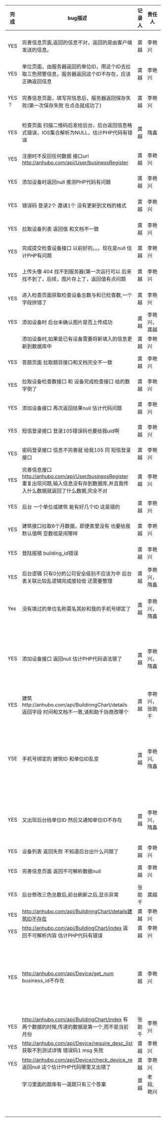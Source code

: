 | 完成    | bug描述                                    | 记录人  | 责任人     | 影响范围                                     | 解决时间        |             问题原因             |
| ----- | ---------------------------------------- | ---- | ------- | ---------------------------------------- | ----------- | :--------------------------: |
| YES   | 完善信息页面,返回的信息不对，返回的是由客户端发送的信息。            | 龚越   | 李艳兴     | 整体，这个BUG导致所有id不予返回                       | 2016-8-4    |            后续还有问题            |
| YES   | 单位页面，由服务器返回的单位ID，用这个ID去拉取三色预警信息，服务器返回这个ID不存在，应该正确返回信息 | 龚越   | 李艳兴     | 单位页面 三色预警显示信息                            | 2016-8-5    |           貌似和请求头相关           |
| YES ？ | 完善信息页面，填写完信息后，服务器返回保存失败(第一次保存失败 在点击就成功了) | 龚越   | 李艳兴     | 注册不能完成                                   | 2016-8-5    |         目前没有发现了以观后效          |
| YES   | 检查页面 扫描二维码后发给后台，后台返回信息格式错误，IOS集合解析为NULL，估计PHP代码有错误 | 龚越   | 隋鑫      | 检查模块功能                                   | 2016年8月4日下午 |             语法错误             |
| YES   | 注册时不反回任何数据 接口url    http://anhubo.com/api/User/businessRegister | 龚越   | 李艳兴     | 问题严重，注册不反值                               | 2016年8月5日   |            表的复制问题            |
| YES   | 添加设备时返回null 推测PHP代码有问题                   | 龚越   | 李艳兴     | 影响添加新设备                                  | 2016年8月8日   |             语法问题             |
| YES   | 错误码 登录2个 邀请1个 没有更新到文档的格式                 | 龚越   | 李艳兴     | 错误码变化导致注册逻辑混乱                            | 2016年8月8日   |            代码同步问题            |
| YES   | 拉取设备列表 返回值 和文档不一致                        | 龚越   | 李艳兴     | 无法解析                                     | 2016年8月12日  |            细心。。。             |
| YES   | 完成提交检查设备接口 以前好的。。。现在是null 估计PHP有问题       | 龚越   | 李艳兴     | 无法解析                                     | 2016年8月9日   |             语法问题             |
| YES   | 上传头像 404 找不到服务器(第一次运行可以 后来找不到了，后续，图片存上了，返回值有点问题 | 龚越   | 李艳兴     | 找不到服务器                                   | 2016年8月15日  |          服务器储存权限问题           |
| YES   | 进入检查页面获取检查设备总数与和已检查数,一个字段拼错了             | 龚越   | 李艳兴     | 无法解析                                     | 2016年8月9日   |             仔细问题             |
| YES   | 添加设备时 后台未确认图片是否上传成功                      | 龚越   | 李艳兴，龚越  | 确认中                                      | 2016年8月23日  |           上传都是一个问题           |
|       | 添加设备时,如果是已有设备需要将新填入的信息更新到数据库中            | 龚越   | 李艳兴     | 确认中                                      |             |                              |
| YES   | 答题页面 拉取题目接口和文档完全不一致                      | 龚越   | 李艳兴     | 差太多了                                     | 2016年8月9日   |           JSON熟练问题           |
| YES   | 拉取设备检查数接口 和 设备完成检查接口 给的数字倒了              | 龚越   | 李艳兴     | UI展示                                     | 2016年8月12日  |              细心              |
| YES   | 添加设备接口 再次返回结果null 估计代码问题                 | 龚越   | 李艳兴     | 无法判定是否添加成功                               | 2016年8月13日  |              语法              |
| YES   | 短信登录接口 登录105错误码也要给我uid啊                  | 龚越   | 李艳兴     | 无法登录                                     | 2016年8月12日  |              逻辑              |
| YES   | 密码登录接口 信息不完善就 给我105 同 短信登录接口             | 龚越   | 李艳兴     | 登录后少字段                                   | 2016年8月12日  |              逻辑              |
| YES   | 完善信息接口 http://anhubo.com/api/User/businessRegister 重复出现问题,输入信息没有存到数据库,并且我传入什么数据就返回了什么数据,完全不对 | 龚越   | 李艳兴     | 问题严重,阻塞BUG                               | 2016年8月13日  |          暂时解决，还是要看           |
| YES   | 后台 一个单位或建筑 能有好几个ID 这是错的                  | 龚越   | 李艳兴     | 逻辑错误                                     | 2016年8月23日  |             逻辑问题             |
| YES   | 建筑接口拉取6个月数据，即便表里没有 也要给我默认值啊 空数组是闹哪样      | 龚越   | 李艳兴     | 细心                                       | 2016年8月15日  |              逻辑              |
| YES   | 登陆报错 building_id错误                       | 龚越   | 李艳兴     | 。。这接口第几次出错了                              | 2016年8月15   |          表里莫名其妙有问题           |
| YES   | 后台逻辑 只有0分的公司安全级别不应该为中 后台表关联比较乱逻辑完成度较低 还需要整理 | 龚越   | 李艳兴，隋鑫  | 完成度较低                                    | 2016-8-25   |             逻辑问题             |
| Yes   | 没有填过的单位名称莫名其妙和我的手机号绑定了                   | 龚越   | 李艳兴，隋鑫  | 自己的单位名给改了。。。                             | 2016年8月23日  |       在测说是后台开始注册混乱的问题        |
| YES   | 添加设备接口 返回null 估计PHP代码语法错了                | 龚越   | 李艳兴，隋鑫  | 进行不下去。。。                                 |             |   后台数据库的问题有一个值是空导致陷入的死循环超时   |
| YES   | 建筑http://anhubo.com/api/BuildinngChart/details 返回字段 时间和文档不一致,请和助千协商改哪个 | 龚越   | 李艳兴，张助千 | 参数不对显示不到UI上                              | 2016-8-24   |              细心              |
| YSE   | 手机号绑定的 建筑ID 和单位ID乱变                      | 龚越   | 李艳兴,隋鑫  | 这样用户第一次登陆时如果id为4 但是后台擅自给改成5 那么用户请求的数据拿4请求永远不对啊 | 2016-8-25   | 据说是改了数据库变的清了以观后效，后台别随便改用户数据啊 |
| YES   | 又出现后台给单位ID 然后又通知单位ID不存在                  | 龚越   | 李艳兴，隋鑫  | 这个BUG几次了。。拿不到数据了啊                        | 2016-8-25   |       据说是数据库改动导致的，一关后效       |
| YES   | 设备列表 返回失败 不知道后台出什么问题了                    | 龚越   | 李艳兴     | 设备列表页错误                                  | 2016-8-27   |              逻辑              |
| YES   | 完善信息页面 返回不可解析数据null                      | 龚越   | 李艳兴     | 返工BUG 无法注册                               | 2016年8月24日  |            粗心导致返工            |
| YES   | 后台修改三色总数后,前台刷新之后,显示异常                    | 张助千  | 龚越      | 显示错误                                     | 08-24       |            代码健壮性             |
| YES   | http://anhubo.com/api/BuildinngChart/details建筑ID不存在 | 龚越   | 李艳兴     | 无法刷新数据                                   | 2016-8-26   |             代码乱              |
| YES   | http://anhubo.com/api/BulidingChart/index 返回不可解析内容 估计PHP代码有错误 | 龚越   | 李艳兴     | 无法刷新数据                                   | 2016-8-26   |             代码乱              |
| YES   | http://anhubo.com/api/Device/get_num  business_id不存在 | 龚越   | 李艳兴     | 就算是新注册用户在添加设备跑通的情况下也不允许出现business_id不存在 我可以自己添加 数据没有可以给0/0. | 2016-8-26   |              逻辑              |
| YES   | http://anhubo.com/api/BulidingChart/index    有两个数据的时候,传递的数据是第一个,而不是当前月份 | 张助千  | 李艳兴     | 影响UI                                     | 2016-8-27   |              逻辑              |
| YES   | http://anhubo.com/api/Device/require_desc_list 获取不到测试详情 错误码1 msg 失败 | 龚越   | 李艳兴     | 影响测试流程                                   | 。。。         |              逻辑              |
| YES   | http://anhubo.com/api/Device/check_device_re 返回null 这个估计PHP代码哪里又出错了 | 龚越   | 李艳兴     | 影响检查流程                                   | 。。。         |              逻辑              |
|       | 学习里面的题库有一道题只有三个答案                        | 龚越   | 老段,艳兴   | 不好看                                      |             |                              |
|       |                                          |      |         |                                          |             |                              |
|       |                                          |      |         |                                          |             |                              |
|       |                                          |      |         |                                          |             |                              |
|       |                                          |      |         |                                          |             |                              |
|       |                                          |      |         |                                          |             |                              |
|       |                                          |      |         |                                          |             |                              |
|       |                                          |      |         |                                          |             |                              |
|       |                                          |      |         |                                          |             |                              |
|       |                                          |      |         |                                          |             |                              |
|       |                                          |      |         |                                          |             |                              |
|       |                                          |      |         |                                          |             |                              |



